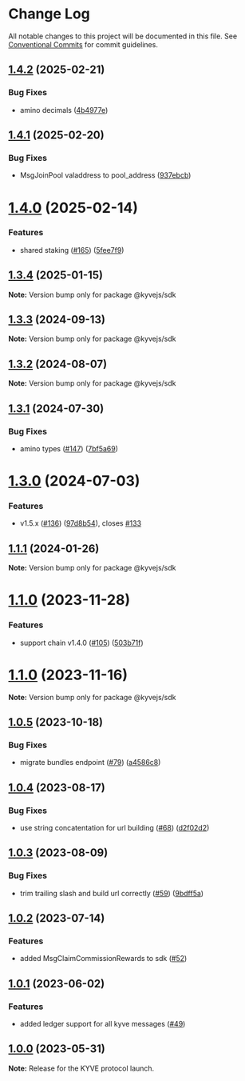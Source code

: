 # Change Log

All notable changes to this project will be documented in this file.
See [Conventional Commits](https://conventionalcommits.org) for commit guidelines.

## [1.4.2](https://github.com/KYVENetwork/kyvejs/compare/@kyvejs/sdk@1.4.1...@kyvejs/sdk@1.4.2) (2025-02-21)

### Bug Fixes

- amino decimals ([4b4977e](https://github.com/KYVENetwork/kyvejs/commit/4b4977ee4477fa63eb55a0355fa30e95ac88ac20))

## [1.4.1](https://github.com/KYVENetwork/kyvejs/compare/@kyvejs/sdk@1.4.0...@kyvejs/sdk@1.4.1) (2025-02-20)

### Bug Fixes

- MsgJoinPool valaddress to pool_address ([937ebcb](https://github.com/KYVENetwork/kyvejs/commit/937ebcb28d2cd08efc0a5f04dcf1e5cb8951f0d7))

# [1.4.0](https://github.com/KYVENetwork/kyvejs/compare/@kyvejs/sdk@1.3.4...@kyvejs/sdk@1.4.0) (2025-02-14)

### Features

- shared staking ([#165](https://github.com/KYVENetwork/kyvejs/issues/165)) ([5fee7f9](https://github.com/KYVENetwork/kyvejs/commit/5fee7f9db9c0aa47b0486ca880643333a7bdcc1a))

## [1.3.4](https://github.com/KYVENetwork/kyvejs/compare/@kyvejs/sdk@1.3.3...@kyvejs/sdk@1.3.4) (2025-01-15)

**Note:** Version bump only for package @kyvejs/sdk

## [1.3.3](https://github.com/KYVENetwork/kyvejs/compare/@kyvejs/sdk@1.3.2...@kyvejs/sdk@1.3.3) (2024-09-13)

**Note:** Version bump only for package @kyvejs/sdk

## [1.3.2](https://github.com/KYVENetwork/kyvejs/compare/@kyvejs/sdk@1.3.1...@kyvejs/sdk@1.3.2) (2024-08-07)

**Note:** Version bump only for package @kyvejs/sdk

## [1.3.1](https://github.com/KYVENetwork/kyvejs/compare/@kyvejs/sdk@1.3.0...@kyvejs/sdk@1.3.1) (2024-07-30)

### Bug Fixes

- amino types ([#147](https://github.com/KYVENetwork/kyvejs/issues/147)) ([7bf5a69](https://github.com/KYVENetwork/kyvejs/commit/7bf5a69455c3b055b0051d811b13672542cdcc8e))

# [1.3.0](https://github.com/KYVENetwork/kyvejs/compare/@kyvejs/sdk@1.1.1...@kyvejs/sdk@1.3.0) (2024-07-03)

### Features

- v1.5.x ([#136](https://github.com/KYVENetwork/kyvejs/issues/136)) ([97d8b54](https://github.com/KYVENetwork/kyvejs/commit/97d8b54833d50bee7eb1a6e17d61f71d81887a9d)), closes [#133](https://github.com/KYVENetwork/kyvejs/issues/133)

## [1.1.1](https://github.com/KYVENetwork/kyvejs/compare/@kyvejs/sdk@1.1.0...@kyvejs/sdk@1.1.1) (2024-01-26)

**Note:** Version bump only for package @kyvejs/sdk

# [1.1.0](https://github.com/KYVENetwork/kyvejs/compare/@kyvejs/sdk@1.1.0-rc1...@kyvejs/sdk@1.1.0) (2023-11-28)

### Features

- support chain v1.4.0 ([#105](https://github.com/KYVENetwork/kyvejs/issues/105)) ([503b71f](https://github.com/KYVENetwork/kyvejs/commit/503b71f40ed4d32c68d2bff34cfcf88120944c73))

# [1.1.0](https://github.com/KYVENetwork/kyvejs/compare/@kyvejs/sdk@1.1.0-rc1...@kyvejs/sdk@1.1.0) (2023-11-16)

**Note:** Version bump only for package @kyvejs/sdk

## [1.0.5](https://github.com/KYVENetwork/kyvejs/compare/@kyvejs/sdk@1.0.4...@kyvejs/sdk@1.0.5) (2023-10-18)

### Bug Fixes

- migrate bundles endpoint ([#79](https://github.com/KYVENetwork/kyvejs/issues/79)) ([a4586c8](https://github.com/KYVENetwork/kyvejs/commit/a4586c810bff3e7788a14de0c09ecaf84520d5d3))

## [1.0.4](https://github.com/KYVENetwork/kyvejs/compare/@kyvejs/sdk@1.0.3...@kyvejs/sdk@1.0.4) (2023-08-17)

### Bug Fixes

- use string concatentation for url building ([#68](https://github.com/KYVENetwork/kyvejs/issues/68)) ([d2f02d2](https://github.com/KYVENetwork/kyvejs/commit/d2f02d29a44cd602136940c6258292310312d65a))

## [1.0.3](https://github.com/KYVENetwork/kyvejs/compare/@kyvejs/sdk@1.0.2...@kyvejs/sdk@1.0.3) (2023-08-09)

### Bug Fixes

- trim trailing slash and build url correctly ([#59](https://github.com/KYVENetwork/kyvejs/issues/59)) ([9bdff5a](https://github.com/KYVENetwork/kyvejs/commit/9bdff5a7cb12a8a1fc7711c425f21b0707f816d4))

## [1.0.2](https://github.com/KYVENetwork/kyvejs/compare/@kyvejs/sdk@1.0.1...@kyvejs/sdk@1.0.2) (2023-07-14)

### Features

- added MsgClaimCommissionRewards to sdk ([#52](https://github.com/KYVENetwork/kyvejs/issues/52))

## [1.0.1](https://github.com/KYVENetwork/kyvejs/compare/@kyvejs/sdk@1.0.0...@kyvejs/sdk@1.0.1) (2023-06-02)

### Features

- added ledger support for all kyve messages ([#49](https://github.com/KYVENetwork/kyvejs/issues/49))

## [1.0.0](https://github.com/KYVENetwork/kyvejs/compare/@kyvejs/sdk@1.0.0-beta.16...@kyvejs/sdk@1.0.0) (2023-05-31)

**Note:** Release for the KYVE protocol launch.
